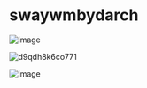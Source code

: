 # swaywmbydarch

![image](https://user-images.githubusercontent.com/70046164/125019530-9b726080-e04d-11eb-8ae8-023f662caf0e.png)

![d9qdh8k6co771](https://user-images.githubusercontent.com/70046164/124396559-a4c39c00-dce0-11eb-9586-bb43017924d0.png)


![image](https://user-images.githubusercontent.com/70046164/124396561-abeaaa00-dce0-11eb-9985-bd919d8185a3.png)
